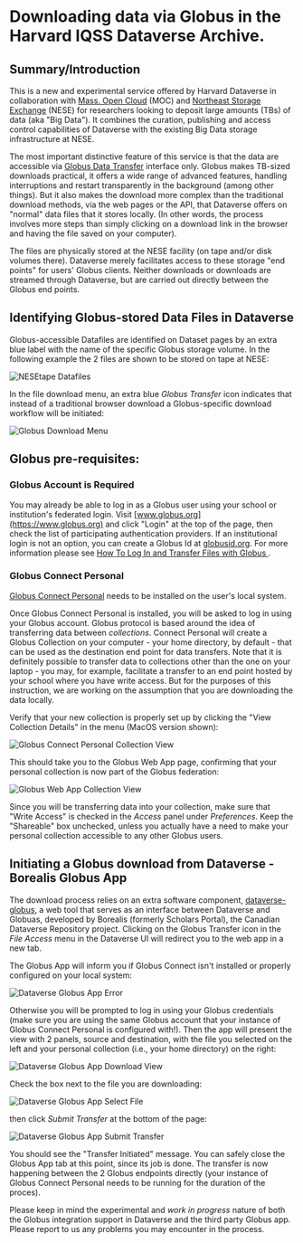 # Downloading data via Globus in the Harvard IQSS Dataverse Archive.

## Summary/Introduction

This is a new and experimental service offered by Harvard Dataverse in collaboration with [Mass. Open Cloud](https://massopen.cloud/) (MOC) and [Northeast Storage Exchange](https://nese.mghpcc.org/) (NESE) for researchers looking to deposit large amounts (TBs) of data (aka "Big Data"). It combines the curation, publishing and access control capabilities of Dataverse with the existing Big Data storage infrastructure at NESE.

The most important distinctive feature of this service is that the data are accessible via [Globus Data Transfer](https://www.globus.org/data-transfer) interface only. Globus makes TB-sized downloads practical, it offers a wide range of advanced features, handling interruptions and restart transparently in the background (among other things). But it also makes the download more complex than the traditional download methods, via the web pages or the API, that Dataverse offers on "normal" data files that it stores locally. (In other words, the process involves more steps than simply clicking on a download link in the browser and having the file saved on your computer). 

The files are physically stored at the NESE facility (on tape and/or disk volumes there). Dataverse merely facilitates access to these storage "end points" for users' Globus clients. Neither downloads or downloads are streamed through Dataverse, but are carried out directly between the Globus end points.

## Identifying Globus-stored Data Files in Dataverse

Globus-accessible Datafiles are identified on Dataset pages by an extra blue label with the name of the specific Globus storage volume. In the following example the 2 files are shown to be stored on tape at NESE: 

![NESEtape Datafiles](NESETapeDatafiles.png)

In the file download menu, an extra blue _Globus Transfer_ icon indicates that instead of a traditional browser download a Globus-specific download workflow will be initiated:

![Globus Download Menu](GlobusDownloadMenu.png)

## Globus pre-requisites:

### Globus Account is Required

You may already be able to log in as a Globus user using your school or institution's federated login. Visit [www.globus.org](https://www.globus.org) and click "Login" at the top of the page, then check the list of participating authentication providers. If an institutional login is not an option, you can create a Globus Id at [globusid.org](https://www.globusid.org). For more information please see [How To Log In and Transfer Files with Globus ](https://docs.globus.org/guides/tutorials/manage-files/transfer-files/).

### Globus Connect Personal 

[Globus Connect Personal](https://www.globus.org/globus-connect-personal) needs to be installed on the user's local system. 

Once Globus Connect Personal is installed, you will be asked to log in using your Globus account. Globus protocol is based around the idea of transferring data between _collections_. Connect Personal will create a Globus Collection on your computer - your home directory, by default - that can be used as the destination end point for data transfers. Note that it is definitely possible to transfer data to collections other than the one on your laptop - you may, for example, facilitate a transfer to an end point hosted by your school where you have write access. But for the purposes of this instruction, we are working on the assumption that you are downloading the data locally. 

Verify that your new collection is properly set up by clicking the "View Collection Details" in the menu (MacOS version shown):

![Globus Connect Personal Collection View](GlobusPersonalConnect.png)

This should take you to the Globus Web App page, confirming that your personal collection is now part of the Globus federation:

![Globus Web App Collection View](GlobusWebAppCollection.png)

Since you will be transferring data into your collection, make sure that "Write Access" is checked in the _Access_ panel under _Preferences_. Keep the "Shareable" box unchecked, unless you actually have a need to make your personal collection accessible to any other Globus users.

## Initiating a Globus download from Dataverse - Borealis Globus App

The download process relies on an extra software component, [dataverse-globus](https://github.com/scholarsportal/dataverse-globus), a web tool that serves as an interface between Dataverse and Globuas, developed by Borealis (formerly Scholars Portal), the Canadian Dataverse Repository project. Clicking on the Globus Transfer icon in the _File Access_ menu in the Dataverse UI will redirect you to the web app in a new tab.

The Globus App will inform you if Globus Connect isn't installed or properly configured on your local system:

![Dataverse Globus App Error](DataverseGlobusAppError.png)

Otherwise you will be prompted to log in using your Globus credentials (make sure you are using the same Globus account that your instance of Globus Connect Personal is configured with!). Then the app will present the view with 2 panels, source and destination, with the file you selected on the left and your personal collection (i.e., your home directory) on the right: 

![Dataverse Globus App Download View](DataverseGlobusDownload.png)

Check the box next to the file you are downloading:

![Dataverse Globus App Select File](DataverseGlobusAppFileSelect.png)

then click _Submit Transfer_ at the bottom of the page:

![Dataverse Globus App Submit Transfer](DataverseGlobusAppSubmitDownload.png)

You should see the "Transfer Initiated" message. You can safely close the Globus App tab at this point, since its job is done. The transfer is now happening between the 2 Globus endpoints directly (your instance of Globus Connect Personal needs to be running for the duration of the proces).

Please keep in mind the experimental and _work in progress_ nature of both the Globus integration support in Dataverse and the third party Globus app. Please report to us any problems you may encounter in the process. 